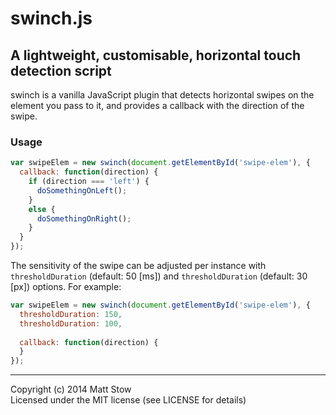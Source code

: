 # swinch.js

## A lightweight, customisable, horizontal touch detection script

swinch is a vanilla JavaScript plugin that detects horizontal swipes on the element you pass to it, and provides a callback with the direction of the swipe.

### Usage

```js
var swipeElem = new swinch(document.getElementById('swipe-elem'), {
  callback: function(direction) {
    if (direction === 'left') {
      doSomethingOnLeft();
    }
    else {
      doSomethingOnRight();
    }
  }
});
```

The sensitivity of the swipe can be adjusted per instance with `thresholdDuration` (default: 50 [ms]) and `thresholdDuration` (default: 30 [px]) options. For example:

```js
var swipeElem = new swinch(document.getElementById('swipe-elem'), {
  thresholdDuration: 150,
  thresholdDuration: 100,
  
  callback: function(direction) {
  }
});
```

---

Copyright (c) 2014 Matt Stow  
Licensed under the MIT license (see LICENSE for details)